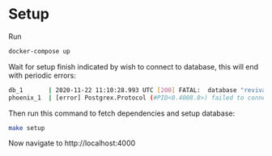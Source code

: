 # Setup

Run
```bash
docker-compose up
```

Wait for setup finish indicated by wish to connect to database, this will end with periodic errors:
```bash
db_1       | 2020-11-22 11:10:28.993 UTC [200] FATAL:  database "revival_dev" does not exist
phoenix_1  | [error] Postgrex.Protocol (#PID<0.4008.0>) failed to connect: ** (Postgrex.Error) FATAL 3D000 (invalid_catalog_name) database "revival_dev" does not exist
```

Then run this command to fetch dependencies and setup database:
```bash
make setup
```

Now navigate to http://localhost:4000
